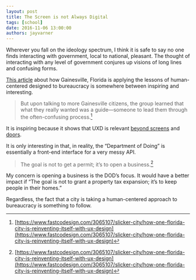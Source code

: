 ```yaml
---
layout: post
title: The Screen is not Always Digital
tags: [school]
date: 2016-11-06 13:00:00
authors: jayvarner
---
```

Wherever you fall on the ideology spectrum, I think it is safe to say no one finds interacting with government, local to national, pleasant. The thought of interacting with any level of government conjures up visions of long lines and confusing forms.

[This article](https://www.fastcodesign.com/3065107/slicker-city/how-one-florida-city-is-reinventing-itself-with-ux-design) about how Gainesville, Florida is applying the lessons of human-centered designed to bureaucracy is somewhere between inspiring and interesting.

> But upon talking to more Gainesville citizens, the group learned that what they really wanted was a guide—someone to lead them through the often-confusing process.[^fluxd]

It is inspiring because it shows that UXD is relevant [beyond screens](http://www.npr.org/2016/11/06/500678100/the-art-of-the-vote-who-designs-the-ballots-we-cast) and [doors](https://www.youtube.com/watch?v=yY96hTb8WgI).

It is only interesting in that, in reality, the “Department of Doing” is essentially a front-end interface for a very messy API.

> The goal is not to get a permit; it’s to open a business.[^fluxd]

My concern is opening a business is the DOD’s focus. It would have a better impact if “The goal is not to grant a property tax expansion; it’s to keep people in their homes.”

Regardless, the fact that a city is taking a human-centered approach to bureaucracy is something to follow.

[^fluxd]:[https://www.fastcodesign.com/3065107/slicker-city/how-one-florida-city-is-reinventing-itself-with-ux-design](https://www.fastcodesign.com/3065107/slicker-city/how-one-florida-city-is-reinventing-itself-with-ux-design)
